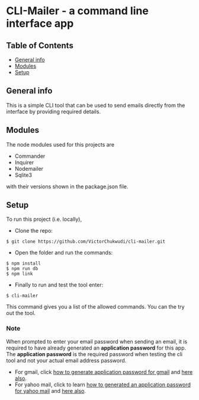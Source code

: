 # CLI-Mailer - a command line interface app

## Table of Contents

- [General info](#general-info)
- [Modules](#modules)
- [Setup](#setup)

## General info

This is a simple CLI tool that can be used to send emails directly from the interface by providing required details.

## Modules

The node modules used for this projects are

- Commander
- Inquirer
- Nodemailer
- Sqlite3

with their versions shown in the package.json file.

## Setup

To run this project (i.e. locally),

- Clone the repo:

```
$ git clone https://github.com/VictorChukwudi/cli-mailer.git
```

- Open the folder and run the commands:

```
$ npm install
$ npm run db
$ npm link
```

- Finally to run and test the tool enter:

```
$ cli-mailer
```

This command gives you a list of the allowed commands. You can the try out the tool.

### Note

When prompted to enter your email password when sending an email, it is required to have already generated an **application password** for this app. The **application password** is the required password when testing the cli tool and not your actual email address password.

- For gmail, click [how to generate application password for gmail](https://support.google.com/accounts/answer/185833?hl=en) and [here also](https://devanswers.co/create-application-specific-password-gmail/).
- For yahoo mail, click to learn [how to generated an application password for yahoo mail](https://support.reolink.com/hc/en-us/articles/360039239274-How-to-Generate-an-APP-Password-in-Yahoo-Email-Account) and [here also](https://www.lifewire.com/manage-app-passwords-imap-pop-yahoo-1174448).
